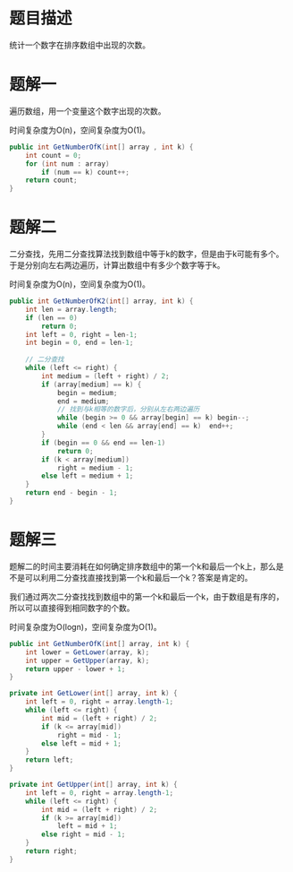 # 题目描述

统计一个数字在排序数组中出现的次数。

# 题解一

遍历数组，用一个变量这个数字出现的次数。

时间复杂度为O(n)，空间复杂度为O(1)。

```java
public int GetNumberOfK(int[] array , int k) {
    int count = 0;
    for (int num : array)
        if (num == k) count++;
    return count;
}
```

# 题解二

二分查找，先用二分查找算法找到数组中等于k的数字，但是由于k可能有多个。于是分别向左右两边遍历，计算出数组中有多少个数字等于k。

时间复杂度为O(n)，空间复杂度为O(1)。

```java
public int GetNumberOfK2(int[] array, int k) {
    int len = array.length;
    if (len == 0)
        return 0;
    int left = 0, right = len-1;
    int begin = 0, end = len-1;
    
    // 二分查找
    while (left <= right) {
        int medium = (left + right) / 2;
        if (array[medium] == k) {
            begin = medium;
            end = medium;
            // 找到与k相等的数字后，分别从左右两边遍历
            while (begin >= 0 && array[begin] == k) begin--;
            while (end < len && array[end] == k)  end++;
        }
        if (begin == 0 && end == len-1)
            return 0;
        if (k < array[medium])
            right = medium - 1;
        else left = medium + 1;
    }
    return end - begin - 1;
}
```

# 题解三

题解二的时间主要消耗在如何确定排序数组中的第一个k和最后一个k上，那么是不是可以利用二分查找直接找到第一个k和最后一个k？答案是肯定的。

我们通过两次二分查找找到数组中的第一个k和最后一个k，由于数组是有序的，所以可以直接得到相同数字的个数。

时间复杂度为O(logn)，空间复杂度为O(1)。

```java
public int GetNumberOfK(int[] array, int k) {
    int lower = GetLower(array, k);
    int upper = GetUpper(array, k);
    return upper - lower + 1;
}

private int GetLower(int[] array, int k) {
    int left = 0, right = array.length-1;
    while (left <= right) {
        int mid = (left + right) / 2;
        if (k <= array[mid])
            right = mid - 1;
        else left = mid + 1;
    }
    return left;
}

private int GetUpper(int[] array, int k) {
    int left = 0, right = array.length-1;
    while (left <= right) {
        int mid = (left + right) / 2;
        if (k >= array[mid])
            left = mid + 1;
        else right = mid - 1;
    }
    return right;
}
```